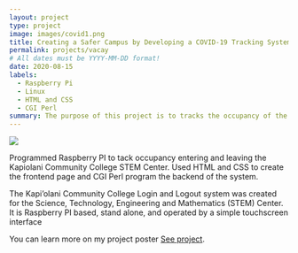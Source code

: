 ```yaml
---
layout: project
type: project
image: images/covid1.png
title: Creating a Safer Campus by Developing a COVID-19 Tracking System
permalink: projects/vacay
# All dates must be YYYY-MM-DD format!
date: 2020-08-15
labels:
  - Raspberry Pi
  - Linux
  - HTML and CSS
  - CGI Perl 
summary: The purpose of this project is to tracks the occupancy of the STEM Center through a login and logout system with a microcontroller.
---
```


<img class="ui medium right floated rounded image" src="../images/vacay-home-page.png">

Programmed Raspberry PI to tack occupancy entering and leaving the Kapiolani Community College STEM Center. Used HTML and CSS to create the frontend page and CGI Perl program the backend of the system.


The Kapi’olani Community College Login and Logout system was created for the Science, Technology, Engineering and Mathematics (STEM) Center. It is Raspberry PI based, stand alone, and  operated by a simple touchscreen interface  
 
You can learn more on my project poster [See project](https://docs.google.com/presentation/d/1c_8Bgc6QUX5HdzP2qM_L8PxCXgPHCjg2/edit#slide=id.p1).
